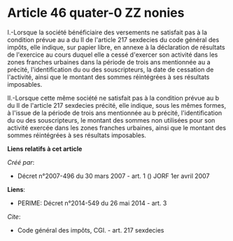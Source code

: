 # Article 46 quater-0 ZZ nonies

I.-Lorsque la société bénéficiaire des versements ne satisfait pas à la condition prévue au a du II de l'article 217
sexdecies du code général des impôts, elle indique, sur papier libre, en annexe à la déclaration de résultats de l'exercice
au cours duquel elle a cessé d'exercer son activité dans les zones franches urbaines dans la période de trois ans mentionnée
au a précité, l'identification du ou des souscripteurs, la date de cessation de l'activité, ainsi que le montant des sommes
réintégrées à ses résultats imposables. 

II.-Lorsque cette même société ne satisfait pas à la condition prévue au b du II de l'article 217 sexdecies précité, elle
indique, sous les mêmes formes, à l'issue de la période de trois ans mentionnée au b précité, l'identification du ou des
souscripteurs, le montant des sommes non utilisées pour son activité exercée dans les zones franches urbaines, ainsi que le
montant des sommes réintégrées à ses résultats imposables.

**Liens relatifs à cet article**

_Créé par_:

  - Décret n°2007-496 du 30 mars 2007 - art. 1 () JORF 1er avril 2007

**Liens**:

  - PERIME: Décret n°2014-549 du 26 mai 2014 - art. 3

_Cite_:

  - Code général des impôts, CGI. - art. 217 sexdecies

